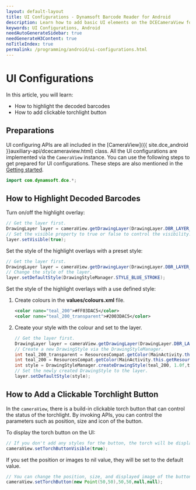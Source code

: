 ```yaml
---
layout: default-layout
title: UI Configurations - Dynamsoft Barcode Reader for Android
description: Learn how to add basic UI elements on the DCECameraView for Android edition.
keywords: UI Configurations, Android
needAutoGenerateSidebar: true
needGenerateH3Content: true
noTitleIndex: true
permalink: /programming/android/ui-configurations.html
---
```


# UI Configurations

In this article, you will learn:

- How to highlight the decoded barcodes
- How to add clickable torchlight button

## Preparations

UI configuring APIs are all included in the [CameraView]({{ site.dce_android }}auxiliary-api/dcecameraview.html) class. All the UI configurations are implemented via the `CameraView` instance. You can use the following steps to get prepared for UI configurations. These steps are also mentioned in the [Getting started](../user-guide.md).

```java
import com.dynamsoft.dce.*;
```

## How to Highlight Decoded Barcodes

Turn on/off the highlight overlay:

```java
// Get the layer first.
DrawingLayer layer = cameraView.getDrawingLayer(DrawingLayer.DBR_LAYER_ID);
// Set the visible property to true or false to control the visibility.
layer.setVisible(true);
```

Set the style of the highlight overlays with a preset style:

```java
// Get the layer first.
DrawingLayer layer = cameraView.getDrawingLayer(DrawingLayer.DBR_LAYER_ID);
// Change the style of the layer.
layer.setDefaultStyle(DrawingStyleManager.STYLE_BLUE_STROKE);
```

Set the style of the highlight overlays with a use defined style:

1. Create colours in the **values/colours.xml** file.

    ```xml
    <color name="teal_200">#FF03DAC5</color>
    <color name="teal_200_transparent">#2003DAC5</color>
    ```

2. Create your style with the colour and set to the layer.

    ```java
    // Get the layer first.
    DrawingLayer layer = cameraView.getDrawingLayer(DrawingLayer.DBR_LAYER_ID);
    // Create a new DrawingStyle via the DrawingStyleManager.
    int teal_200_transparent = ResourcesCompat.getColor(MainActivity.this.getResources(), R.color.teal_200_transparent, null);
    int teal_200 = ResourcesCompat.getColor(MainActivity.this.getResources(), R.color.teal_200, null);
    int style = DrawingStyleManager.createDrawingStyle(teal_200, 1.0f,teal_200_transparent,teal_200);
    // Set the newly created DrawingStyle to the layer.
    layer.setDefaultStyle(style);
    ```

## How to Add a Clickable Torchlight Button

In the `cameraView`, there is a build-in clickable torch button that can control the status of the torchlight. By invoking APIs, you can control the parameters such as position, size and icon of the button.

To display the torch button on the UI:

```java
// If you don't add any styles for the button, the torch will be displayed on the top left corner of the screen.
cameraView.setTorchButtonVisible(true);
```

If you set the position or images to nil value, they will be set to the default value.

```java
// You can change the position, size, and displayed image of the button.
cameraView.setTorchButton(new Point(50,50),50,50,null,null);
```
